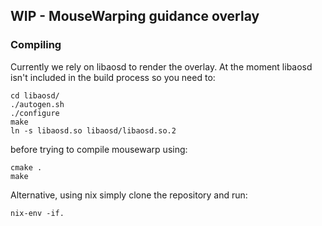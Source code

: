 ## WIP - MouseWarping guidance overlay

### Compiling

Currently we rely on libaosd to render the overlay.
At the moment libaosd isn't included in the build process so you need to:

    cd libaosd/
    ./autogen.sh
    ./configure
    make
    ln -s libaosd.so libaosd/libaosd.so.2

before trying to compile mousewarp using:

    cmake .
    make

Alternative, using nix simply clone the repository and run:

    nix-env -if.
